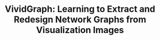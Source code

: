 ---
title: "VividGraph: Learning to Extract and Redesign Network Graphs from Visualization Images"
authors:
  - "Sicheng Song"
  - "Chenhui Li*"
  - "Yujing Sun"
  - "Changbo Wang*"
image: 2022_tvcg_vividgraph.jpg
venue: "IEEE Transactions on Visualization and Computer Graphics, Accepted (CCF A, JCR Q1)"
paper: https://ieeexplore.ieee.org/document/9720180
video: http://chenhui.li/demo/TVCG2022_VividGraph.mp4
code: 
website: 
---